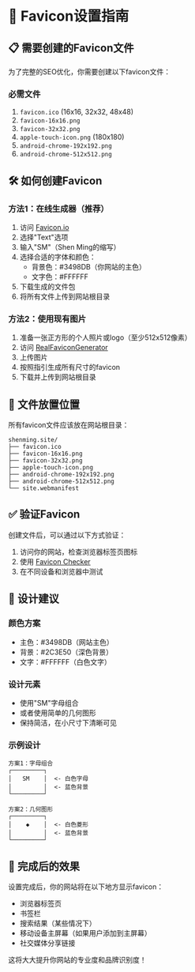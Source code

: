 # 🎨 Favicon设置指南

## 📋 需要创建的Favicon文件

为了完整的SEO优化，你需要创建以下favicon文件：

### 必需文件
1. `favicon.ico` (16x16, 32x32, 48x48)
2. `favicon-16x16.png`
3. `favicon-32x32.png`
4. `apple-touch-icon.png` (180x180)
5. `android-chrome-192x192.png`
6. `android-chrome-512x512.png`

## 🛠️ 如何创建Favicon

### 方法1：在线生成器（推荐）
1. 访问 [Favicon.io](https://favicon.io/)
2. 选择"Text"选项
3. 输入"SM"（Shen Ming的缩写）
4. 选择合适的字体和颜色：
   - 背景色：#3498DB（你网站的主色）
   - 文字色：#FFFFFF
5. 下载生成的文件包
6. 将所有文件上传到网站根目录

### 方法2：使用现有图片
1. 准备一张正方形的个人照片或logo（至少512x512像素）
2. 访问 [RealFaviconGenerator](https://realfavicongenerator.net/)
3. 上传图片
4. 按照指引生成所有尺寸的favicon
5. 下载并上传到网站根目录

## 📁 文件放置位置

所有favicon文件应该放在网站根目录：
```
shenming.site/
├── favicon.ico
├── favicon-16x16.png
├── favicon-32x32.png
├── apple-touch-icon.png
├── android-chrome-192x192.png
├── android-chrome-512x512.png
└── site.webmanifest
```

## ✅ 验证Favicon

创建文件后，可以通过以下方式验证：
1. 访问你的网站，检查浏览器标签页图标
2. 使用 [Favicon Checker](https://realfavicongenerator.net/favicon_checker)
3. 在不同设备和浏览器中测试

## 🎨 设计建议

### 颜色方案
- 主色：#3498DB（网站主色）
- 背景：#2C3E50（深色背景）
- 文字：#FFFFFF（白色文字）

### 设计元素
- 使用"SM"字母组合
- 或者使用简单的几何图形
- 保持简洁，在小尺寸下清晰可见

### 示例设计
```
方案1：字母组合
┌─────────┐
│   SM    │  <- 白色字母
│         │  <- 蓝色背景
└─────────┘

方案2：几何图形
┌─────────┐
│    ◆    │  <- 白色菱形
│         │  <- 蓝色背景
└─────────┘
```

## 🚀 完成后的效果

设置完成后，你的网站将在以下地方显示favicon：
- 浏览器标签页
- 书签栏
- 搜索结果（某些情况下）
- 移动设备主屏幕（如果用户添加到主屏幕）
- 社交媒体分享链接

这将大大提升你网站的专业度和品牌识别度！
